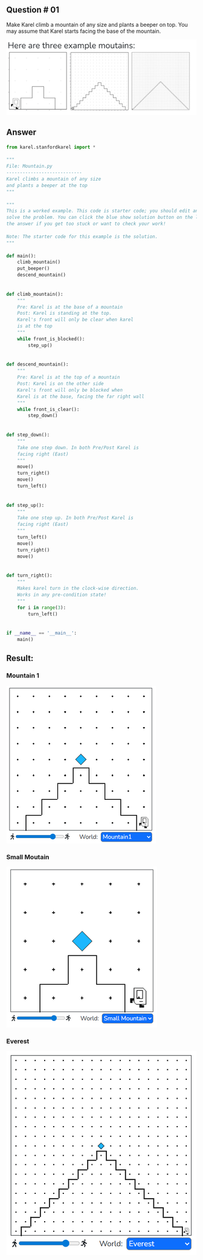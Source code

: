 ## Question # 01
Make Karel climb a mountain of any size and plants a beeper on top. You may assume that Karel starts facing the base of the mountain.

![alt text](Images/image05.png)

## Answer
```python
from karel.stanfordkarel import *

"""
File: Mountain.py
----------------------------
Karel climbs a mountain of any size
and plants a beeper at the top
"""

"""
This is a worked example. This code is starter code; you should edit and run it to 
solve the problem. You can click the blue show solution button on the left to see 
the answer if you get too stuck or want to check your work!

Note: The starter code for this example is the solution.
"""

def main():
    climb_mountain()
    put_beeper()
    descend_mountain()
    

def climb_mountain():
    """
    Pre: Karel is at the base of a mountain
    Post: Karel is standing at the top.
    Karel's front will only be clear when karel
    is at the top
    """
    while front_is_blocked():
        step_up()
        
        
def descend_mountain():
    """
    Pre: Karel is at the top of a mountain
    Post: Karel is on the other side
    Karel's front will only be blocked when
    Karel is at the base, facing the far right wall
    """
    while front_is_clear():
        step_down()


def step_down():
    """
    Take one step down. In both Pre/Post Karel is 
    facing right (East)
    """
    move()
    turn_right()
    move()
    turn_left()
    
    
def step_up():
    """
    Take one step up. In both Pre/Post Karel is 
    facing right (East)
    """
    turn_left()
    move()
    turn_right()
    move()


def turn_right():
    """
    Makes karel turn in the clock-wise direction.
    Works in any pre-condition state!
    """
    for i in range(3):
        turn_left()


if __name__ == '__main__':
    main()
```

## Result:

### Mountain 1
![alt text](Results/image.png)

### Small Moutain
![alt text](Results/image01.png)

### Everest
![alt text](Results/image02.png)
